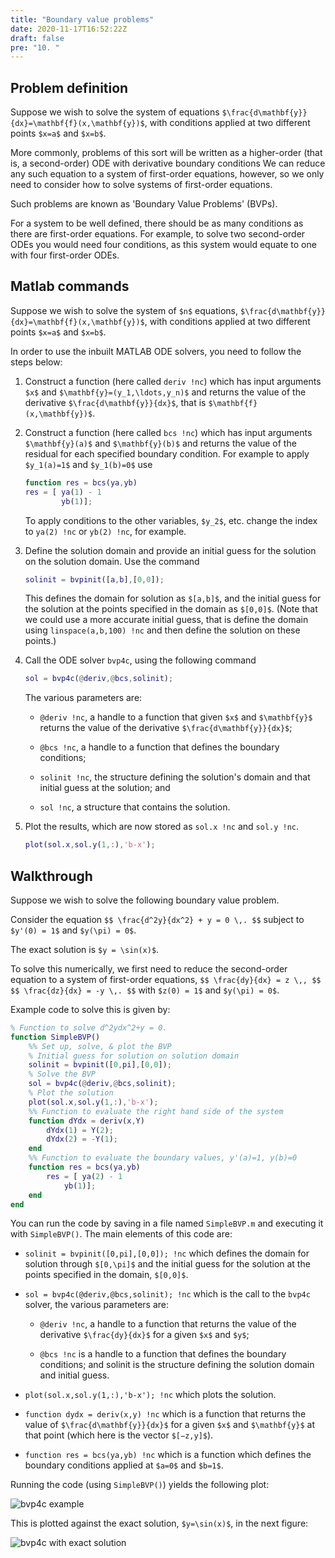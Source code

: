 ```yaml
---
title: "Boundary value problems"
date: 2020-11-17T16:52:22Z
draft: false
pre: "10. "
---
```



## Problem definition

Suppose we wish to solve the system of equations `$\frac{d\mathbf{y}}{dx}=\mathbf{f}(x,\mathbf{y})$`, with conditions applied at two different points `$x=a$` and `$x=b$`.

More commonly, problems of this sort will be written as a higher-order (that is, a second-order) ODE with derivative boundary conditions
We can reduce any such equation to a system of first-order equations, however, so we only need to consider how to solve systems of first-order equations.

Such problems are known as 'Boundary Value Problems' (BVPs).

For a system to be well defined, there should be as many conditions as there are first-order equations.
For example, to solve two second-order ODEs you would need four conditions, as this system would equate to one with four first-order ODEs.


## Matlab commands

Suppose we wish to solve the system of `$n$` equations, `$\frac{d\mathbf{y}}{dx}=\mathbf{f}(x,\mathbf{y})$`, with conditions applied at two different points `$x=a$` and `$x=b$`.

In order to use the inbuilt MATLAB ODE solvers, you need to follow the steps below:

1. Construct a function (here called `deriv !nc`) which has input arguments `$x$` and `$\mathbf{y}=(y_1,\ldots,y_n)$` and returns the value of the derivative `$\frac{d\mathbf{y}}{dx}$`, that is `$\mathbf{f}(x,\mathbf{y})$`.

2. Construct a function (here called `bcs !nc`) which has input arguments `$\mathbf{y}(a)$` and `$\mathbf{y}(b)$` and returns the value of the residual for each specified boundary condition. For example to apply `$y_1(a)=1$` and `$y_1(b)=0$` use

    ```matlab
    function res = bcs(ya,yb)
    res = [ ya(1) - 1
            yb(1)];
    ```
    
    To apply conditions to the other variables, `$y_2$`, etc. change the index to `ya(2) !nc` or `yb(2) !nc`, for example.

3. Define the solution domain and provide an initial guess for the solution on the solution domain. Use the command

    ```matlab
    solinit = bvpinit([a,b],[0,0]);
    ```

    This defines the domain for solution as `$[a,b]$`, and the initial guess for the solution at the points specified in the domain as `$[0,0]$`.
    (Note that we could use a more accurate initial guess, that is define the domain using `linspace(a,b,100) !nc` and then define the solution on these points.)

4. Call the ODE solver `bvp4c`, using the following command

    ```matlab
    sol = bvp4c(@deriv,@bcs,solinit);
    ```

    The various parameters are:

    - `@deriv !nc`, a handle to a function that given `$x$` and `$\mathbf{y}$` returns the value of the derivative `$\frac{d\mathbf{y}}{dx}$`;

    - `@bcs !nc`, a handle to a function that defines the boundary conditions;

    - `solinit !nc`, the structure defining the solution's domain and that initial guess at the solution; and

    - `sol !nc`, a structure that contains the solution.

5. Plot the results, which are now stored as `sol.x !nc` and `sol.y !nc`.

    ```matlab
    plot(sol.x,sol.y(1,:),'b-x');
    ```


## Walkthrough

Suppose we wish to solve the following boundary value problem.

Consider the equation
`$$ \frac{d^2y}{dx^2} + y = 0 \,. $$`
subject to `$y'(0) = 1$` and `$y(\pi) = 0$`.

The exact solution is `$y = \sin(x)$`.

To solve this numerically, we first need to reduce the second-order equation to a system of first-order equations,
`$$ \frac{dy}{dx} = z \,, $$`
`$$ \frac{dz}{dx} = -y \,. $$`
with `$z(0) = 1$` and `$y(\pi) = 0$`.

Example code to solve this is given by:

```matlab
% Function to solve d^2ydx^2+y = 0.
function SimpleBVP()
    %% Set up, solve, & plot the BVP
    % Initial guess for solution on solution domain
    solinit = bvpinit([0,pi],[0,0]);
    % Solve the BVP
    sol = bvp4c(@deriv,@bcs,solinit);
    % Plot the solution
    plot(sol.x,sol.y(1,:),'b-x');
    %% Function to evaluate the right hand side of the system
    function dYdx = deriv(x,Y)
        dYdx(1) = Y(2);
        dYdx(2) = -Y(1);
    end
    %% Function to evaluate the boundary values, y'(a)=1, y(b)=0
    function res = bcs(ya,yb)
        res = [ ya(2) - 1
            yb(1)];
    end
end
```

You can run the code by saving in a file named `SimpleBVP.m` and executing it with `SimpleBVP()`.
The main elements of this code are:

- `solinit = bvpinit([0,pi],[0,0]); !nc` which defines the domain for solution through `$[0,\pi]$` and the initial guess for the solution at the points specified in the domain, `$[0,0]$`.

- `sol = bvp4c(@deriv,@bcs,solinit); !nc` which is the call to the `bvp4c` solver, the various parameters are:

    - `@deriv !nc`, a handle to a function that returns the value of the derivative `$\frac{dy}{dx}$` for a given `$x$` and `$y$`;

    - `@bcs !nc` is a handle to a function that defines the boundary conditions; and
    solinit is the structure defining the solution domain and initial guess.

- `plot(sol.x,sol.y(1,:),'b-x'); !nc` which plots the solution.

- `function dydx = deriv(x,y) !nc` which is a function that returns the value of `$\frac{d\mathbf{y}}{dx}$` for a given `$x$` and `$\mathbf{y}$` at that point (which here is the vector `$[−z,y]$`).

- `function res = bcs(ya,yb) !nc` which is a function which defines the boundary conditions applied at `$a=0$` and `$b=1$`.

Running the code (using `SimpleBVP()`) yields the following plot:

![bvp4c example](/ScientificComputingInMatlab/images/unit_05/5_10_1.svg?classes=matlab-screenshot-40)

This is plotted against the exact solution, `$y=\sin(x)$`, in the next figure:

![bvp4c with exact solution](/ScientificComputingInMatlab/images/unit_05/5_10_2.svg?classes=matlab-screenshot-40)
